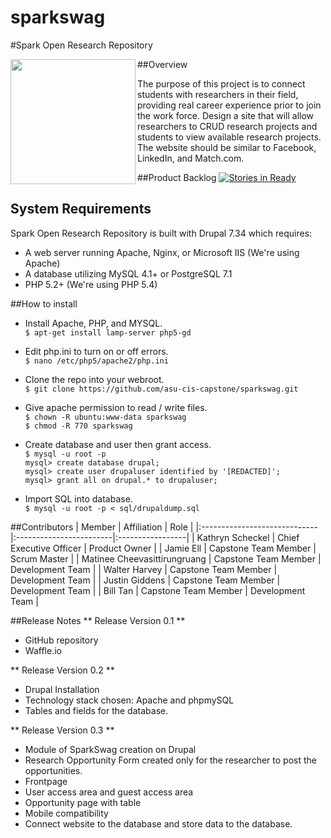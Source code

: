 # sparkswag

#Spark Open Research Repository

<img src="http://database.sparkopenresearch.com/img/sparklogo.png" height=200 align="left">

##Overview

The purpose of this project is to connect students with researchers in their field, providing real career experience prior to join the work force. Design a site that will allow researchers to CRUD research projects and students to view available research projects. The website should be similar to Facebook, LinkedIn, and Match.com. 

##Product Backlog
[![Stories in Ready](https://badge.waffle.io/asu-cis-capstone/sparkswag.svg?label=ready&title=Ready)](https://waffle.io/asu-cis-capstone/sparkswag)

## System Requirements

Spark Open Research Repository is built with Drupal 7.34 which requires:
+ A web server running Apache, Nginx, or Microsoft IIS (We're using Apache)
+ A database utilizing MySQL 4.1+ or PostgreSQL 7.1
+ PHP 5.2+ (We're using PHP 5.4)

##How to install

* Install Apache, PHP, and MYSQL.
<br>```$ apt-get install lamp-server php5-gd```

* Edit php.ini to turn on or off errors.
<br>```$ nano /etc/php5/apache2/php.ini```

* Clone the repo into your webroot.
<br>```$ git clone https://github.com/asu-cis-capstone/sparkswag.git```

* Give apache permission to read / write files.
<br>```$ chown -R ubuntu:www-data sparkswag```
<br>```$ chmod -R 770 sparkswag ```

* Create database and user then grant access.
<br>```$ mysql -u root -p```
<br>```mysql> create database drupal;```
<br>```mysql> create user drupaluser identified by '[REDACTED]';```
<br>```mysql> grant all on drupal.* to drupaluser;```

* Import SQL into database.
<br>```$ mysql -u root -p < sql/drupaldump.sql```

##Contributors
| Member                       | Affiliation             | Role             |
|:-----------------------------|:------------------------|:-----------------|
| Kathryn Scheckel             | Chief Executive Officer | Product Owner    |
| Jamie Ell                    | Capstone Team Member    | Scrum Master     |
| Matinee Cheevasittirungruang | Capstone Team Member    | Development Team |
| Walter Harvey                | Capstone Team Member    | Development Team |
| Justin Giddens               | Capstone Team Member    | Development Team |
| Bill Tan                     | Capstone Team Member    | Development Team |

##Release Notes
** Release Version 0.1 **
* GitHub repository
* Waffle.io

** Release Version 0.2 **
* Drupal Installation
* Technology stack chosen: Apache and phpmySQL
* Tables and fields for the database. 

** Release Version 0.3 **
* Module of SparkSwag creation on Drupal
* Research Opportunity Form created only for the researcher to post the opportunities.   
* Frontpage
* User access area and guest access area
* Opportunity page with table
* Mobile compatibility
* Connect website to the database and store data to the database.
